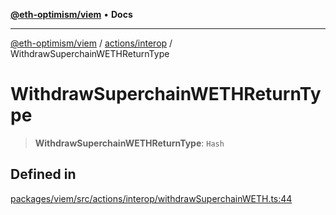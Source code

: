 [**@eth-optimism/viem**](../../../README.md) • **Docs**

***

[@eth-optimism/viem](../../../README.md) / [actions/interop](../README.md) / WithdrawSuperchainWETHReturnType

# WithdrawSuperchainWETHReturnType

> **WithdrawSuperchainWETHReturnType**: `Hash`

## Defined in

[packages/viem/src/actions/interop/withdrawSuperchainWETH.ts:44](https://github.com/ethereum-optimism/ecosystem/blob/e811aa63ad2d81436ee2008e44d114c24dafedef/packages/viem/src/actions/interop/withdrawSuperchainWETH.ts#L44)
